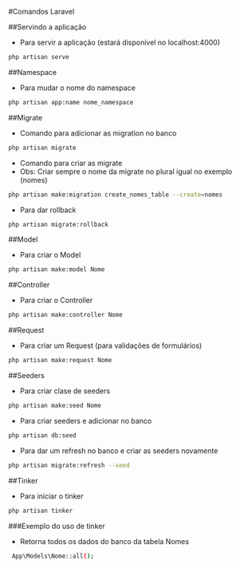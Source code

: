 #Comandos Laravel

##Servindo a aplicação
* Para servir a aplicação (estará disponível no localhost:4000)
```bash
php artisan serve
```
##Namespace
* Para mudar o nome do namespace
```bash
php artisan app:name nome_namespace
```
##Migrate
* Comando para adicionar as migration no banco
```bash
php artisan migrate
```
* Comando para criar as migrate
* Obs: Criar sempre o nome da migrate no plural igual no exemplo (nomes)
```bash
php artisan make:migration create_nomes_table --create=nomes
```
* Para dar rollback
```bash
php artisan migrate:rollback 
```
##Model
* Para criar o Model
```bash
php artisan make:model Nome
```
##Controller
* Para criar o Controller
```bash
php artisan make:controller Nome
```
##Request
* Para criar um Request (para validações de formulários)
```bash
php artisan make:request Nome
```
##Seeders
* Para criar clase de seeders
```bash
php artisan make:seed Nome
```
* Para criar seeders e adicionar no banco
```bash
php artisan db:seed
```
* Para dar um refresh no banco e criar as seeders novamente 
```bash
php artisan migrate:refresh --seed
```
##Tinker
* Para iniciar o tinker
```bash
php artisan tinker
```
###Exemplo do uso de tinker
* Retorna todos os dados do banco da tabela Nomes
```bash
 App\Models\Nome::all();
```

